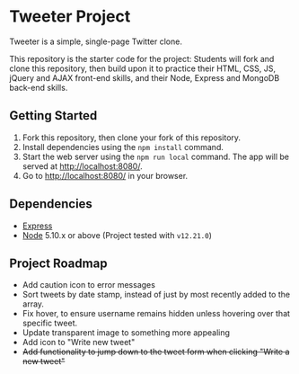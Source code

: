 # Tweeter Project

Tweeter is a simple, single-page Twitter clone.

This repository is the starter code for the project: Students will fork and clone this repository, then build upon it to practice their HTML, CSS, JS, jQuery and AJAX front-end skills, and their Node, Express and MongoDB back-end skills.

## Getting Started

1. Fork this repository, then clone your fork of this repository.
2. Install dependencies using the `npm install` command.
3. Start the web server using the `npm run local` command. The app will be served at <http://localhost:8080/>.
4. Go to <http://localhost:8080/> in your browser.

## Dependencies

- [Express](https://www.npmjs.com/package/express)
- [Node](https://nodejs.org/en/) 5.10.x or above (Project tested with `v12.21.0`)

## Project Roadmap

- Add caution icon to error messages
- Sort tweets by date stamp, instead of just by most recently added to the array. 
- Fix hover, to ensure username remains hidden unless hovering over that specific tweet. 
- Update transparent image to something more appealing
- Add icon to "Write new tweet"
- ~~Add functionality to jump down to the tweet form when clicking "Write a new tweet"~~